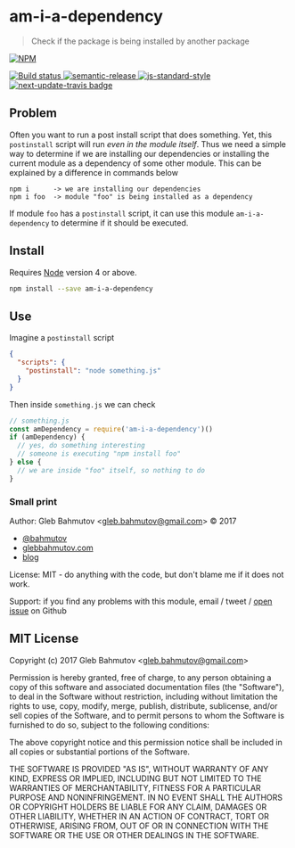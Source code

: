 # am-i-a-dependency

> Check if the package is being installed by another package

[![NPM][npm-icon] ][npm-url]

[![Build status][ci-image] ][ci-url]
[![semantic-release][semantic-image] ][semantic-url]
[![js-standard-style][standard-image]][standard-url]
[![next-update-travis badge][nut-badge]][nut-readme]

## Problem

Often you want to run a post install script that does something. Yet, this
`postinstall` script will run *even in the module itself*. Thus we need a
simple way to determine if we are installing our dependencies or installing
the current module as a dependency of some other module. This can be
explained by a difference in commands below

```
npm i      -> we are installing our dependencies
npm i foo  -> module "foo" is being installed as a dependency
```

If module `foo` has a `postinstall` script, it can use this module
`am-i-a-dependency` to determine if it should be executed.

## Install

Requires [Node](https://nodejs.org/en/) version 4 or above.

```sh
npm install --save am-i-a-dependency
```
## Use

Imagine a `postinstall` script

```json
{
  "scripts": {
    "postinstall": "node something.js"
  }
}
```

Then inside `something.js` we can check

```js
// something.js
const amDependency = require('am-i-a-dependency')()
if (amDependency) {
  // yes, do something interesting
  // someone is executing "npm install foo"
} else {
  // we are inside "foo" itself, so nothing to do
}
```

### Small print

Author: Gleb Bahmutov &lt;gleb.bahmutov@gmail.com&gt; &copy; 2017

* [@bahmutov](https://twitter.com/bahmutov)
* [glebbahmutov.com](https://glebbahmutov.com)
* [blog](https://glebbahmutov.com/blog)

License: MIT - do anything with the code, but don't blame me if it does not work.

Support: if you find any problems with this module, email / tweet /
[open issue](https://github.com/bahmutov/am-i-a-dependency/issues) on Github

## MIT License

Copyright (c) 2017 Gleb Bahmutov &lt;gleb.bahmutov@gmail.com&gt;

Permission is hereby granted, free of charge, to any person
obtaining a copy of this software and associated documentation
files (the "Software"), to deal in the Software without
restriction, including without limitation the rights to use,
copy, modify, merge, publish, distribute, sublicense, and/or sell
copies of the Software, and to permit persons to whom the
Software is furnished to do so, subject to the following
conditions:

The above copyright notice and this permission notice shall be
included in all copies or substantial portions of the Software.

THE SOFTWARE IS PROVIDED "AS IS", WITHOUT WARRANTY OF ANY KIND,
EXPRESS OR IMPLIED, INCLUDING BUT NOT LIMITED TO THE WARRANTIES
OF MERCHANTABILITY, FITNESS FOR A PARTICULAR PURPOSE AND
NONINFRINGEMENT. IN NO EVENT SHALL THE AUTHORS OR COPYRIGHT
HOLDERS BE LIABLE FOR ANY CLAIM, DAMAGES OR OTHER LIABILITY,
WHETHER IN AN ACTION OF CONTRACT, TORT OR OTHERWISE, ARISING
FROM, OUT OF OR IN CONNECTION WITH THE SOFTWARE OR THE USE OR
OTHER DEALINGS IN THE SOFTWARE.

[npm-icon]: https://nodei.co/npm/am-i-a-dependency.svg?downloads=true
[npm-url]: https://npmjs.org/package/am-i-a-dependency
[ci-image]: https://travis-ci.org/bahmutov/am-i-a-dependency.svg?branch=master
[ci-url]: https://travis-ci.org/bahmutov/am-i-a-dependency
[semantic-image]: https://img.shields.io/badge/%20%20%F0%9F%93%A6%F0%9F%9A%80-semantic--release-e10079.svg
[semantic-url]: https://github.com/semantic-release/semantic-release
[standard-image]: https://img.shields.io/badge/code%20style-standard-brightgreen.svg
[standard-url]: http://standardjs.com/
[nut-badge]: https://img.shields.io/badge/next--update--travis-monthly-green.svg
[nut-readme]: https://github.com/bahmutov/next-update-travis#readme

